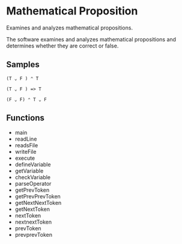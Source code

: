 # Mathematical Proposition
Examines and analyzes mathematical propositions.

The software examines and analyzes mathematical propositions and determines whether they are correct or false.

## Samples

```
(T ⌄ F ) ⌃ T
```

```
(T ⌄ F ) => T
```

```
(F ⌄ F) ⌃ T ⌄ F
```

## Functions

- main
- readLine
- readsFile
- writeFile
- execute
- defineVariable
- getVariable
- checkVariable
- parseOperator
- getPrevToken
- getPrevPrevToken
- getNextNextToken
- getNextToken
- nextToken
- nextnextToken
- prevToken
- prevprevToken

